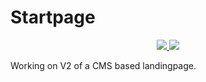 # Startpage
<p align="center">
	<a href="https://github.com/SenneVanderAuwera/startpage/releases">
		<img src="https://img.shields.io/badge/stable%20version-v2.0.0-green"/>
	</a>
	<a href="https://github.com/SenneVanderAuwera/startpage">
		<img src="https://img.shields.io/badge/build%20version-v2.0.1-red"/>
	</a>
</p>
Working on V2 of a CMS based landingpage.
